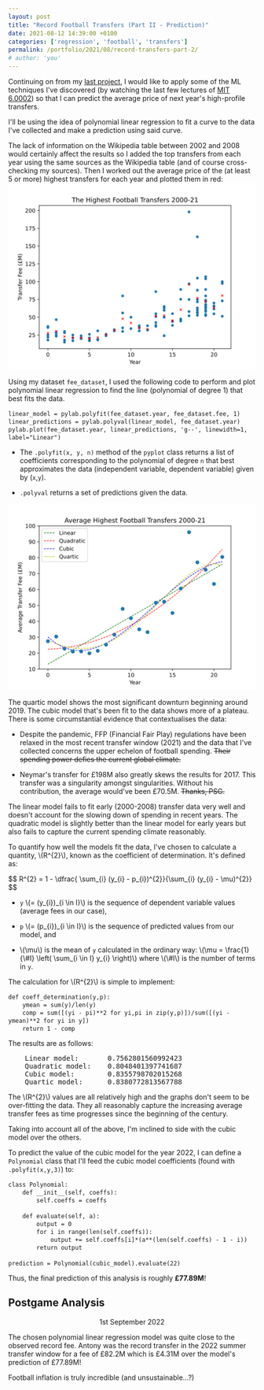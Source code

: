 ```yaml
---
layout: post
title: "Record Football Transfers (Part II - Prediction)"
date: 2021-08-12 14:39:00 +0100
categories: ['regression', 'football', 'transfers']
permalink: /portfolio/2021/08/record-transfers-part-2/
# author: 'you'
---
```


<p>Continuing on from my <a href="/portfolio/2021/01/record-transfers-part-1/">last project</a>, I would like to apply some of the ML techniques I've discovered (by watching the last few lectures of <a href="http://ocw.mit.edu/6-0002F16">MIT 6.0002</a>) so that I can predict the average price of next year's high-profile transfers.</p>

<p>I'll be using the idea of polynomial linear regression to fit a curve to the data I've collected and make a prediction using said curve.</p>

<p>The lack of information on the Wikipedia table between 2002 and 2008 would certainly affect the results so I added the top transfers from each year using the same sources as the Wikipedia table (and of course cross-checking my sources). Then I worked out the average price of the (at least 5 or more) highest transfers for each year and plotted them in red:
<img src="/assets/portfolio/2021/08/record-transfers-part-2/transfersav.svg" class="center"></p>

<p>Using my dataset <code>fee_dataset</code>, I used the following code to perform and plot polynomial linear regression to find the line (polynomial of degree 1) that best fits the data.

<pre><code class="language-python">linear_model = pylab.polyfit(fee_dataset.year, fee_dataset.fee, 1)
linear_predictions = pylab.polyval(linear_model, fee_dataset.year)
pylab.plot(fee_dataset.year, linear_predictions, 'g--', linewidth=1, label="Linear")</code></pre>
</p>

<p>
    <ul>
        <li><p>The <code>.polyfit(x, y, n)</code> method of the <code>pyplot</code> class returns a list of coefficients corresponding to the polynomial of degree <code>n</code> that best approximates the data (independent variable, dependent variable) given by (<code>x</code>,<code>y</code>).</p></li>
        <li><p><code>.polyval</code> returns a set of predictions given the data.</p></li>
    </ul>
</p>

<img src="/assets/portfolio/2021/08/record-transfers-part-2/polynomialfit.svg" class="center">

<p>The quartic model shows the most significant downturn beginning around 2019. The cubic model that's been fit to the data shows more of a plateau. There is some circumstantial evidence that contextualises the data:</p>
        
<ul>
    <li><p>Despite the pandemic, FFP (Financial Fair Play) regulations have been relaxed in the most recent transfer window (2021) and the data that I've collected concerns the upper echelon of football spending. <del>Their spending power defies the current global climate.</del></p></li>
    <li><p>Neymar's transfer for £198M also greatly skews the results for 2017. This transfer was a singularity amongst singularities. Without his contribution, the average would've been £70.5M. <del>Thanks, PSG.</del></p></li>
</ul>

<p>The linear model fails to fit early (2000-2008) transfer data very well and doesn't account for the slowing down of spending in recent years. The quadratic model is slightly better than the linear model for early years but also fails to capture the current spending climate reasonably.</p>

<p>To quantify how well the models fit the data, I've chosen to calculate a quantity, \(R^{2}\), known as the coefficient of determination. It's defined as:</p>

<p>$$ R^{2} = 1 - \dfrac{ \sum_{i} (y_{i} - p_{i})^{2}}{\sum_{i} (y_{i} - \mu)^{2}} $$</p>

<ul>
    <li><p><code>y</code> \(= (y_{i})_{i \in I}\) is the sequence of dependent variable values (average fees in our case),</p></li>
    <li><p><code>p</code> \(= (p_{i})_{i \in I}\) is the sequence of predicted values from our model, and</p></li>
    <li><p>\(\mu\) is the mean of <code>y</code> calculated in the ordinary way: \(\mu = \frac{1}{\#I} \left( \sum_{i \in I} y_{i} \right)\) where \(\#I\) is the number of terms in <code>y</code>.</p></li>
</ul>
        
<p>The calculation for \(R^{2}\) is simple to implement:</p>

<pre><code>def coeff_determination(y,p):
    ymean = sum(y)/len(y)
    comp = sum([(yi - pi)**2 for yi,pi in zip(y,p)])/sum([(yi - ymean)**2 for yi in y])
    return 1 - comp</code></pre>

<p>The results are as follows:</p>

<pre>    Linear model:       0.7562801560992423
    Quadratic model:    0.8048401397741687
    Cubic model:        0.8355798702015268
    Quartic model:      0.8380772813567788</pre>

<p>The \(R^{2}\) values are all relatively high and the graphs don't seem to be over-fitting the data. They all reasonably capture the increasing average transfer fees as time progresses since the beginning of the century.</p>

<p>Taking into account all of the above, I'm inclined to side with the cubic model over the others.</p>

<p>To predict the value of the cubic model for the year 2022, I can define a <code>Polynomial</code> class that I'll feed the cubic model coefficients (found with <code>.polyfit(x,y,3)</code>) to:</p>

<pre><code>class Polynomial:
    def __init__(self, coeffs):
        self.coeffs = coeffs

    def evaluate(self, a):
        output = 0
        for i in range(len(self.coeffs)):
            output += self.coeffs[i]*(a**(len(self.coeffs) - 1 - i))
        return output

prediction = Polynomial(cubic_model).evaluate(22)</code></pre>

<p>Thus, the final prediction of this analysis is roughly <strong>£77.89M</strong>!</p>

<h2>Postgame Analysis</h2>

<p style="text-align: center" class="date">1st September 2022</p>

<p>The chosen polynomial linear regression model was quite close to the observed record fee. Antony was the record transfer in the 2022 summer transfer window for a fee of £82.2M which is £4.31M over the model's prediction of £77.89M!</p>

<p>Football inflation is truly incredible (and unsustainable...?)</p>
